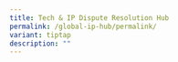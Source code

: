 ```yaml
---
title: Tech & IP Dispute Resolution Hub
permalink: /global-ip-hub/permalink/
variant: tiptap
description: ""
---
```

